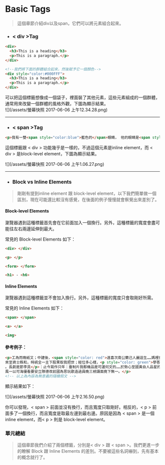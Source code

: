 # Basic Tags

> 這個章節介紹div以及span，它們可以將元素組合起來。

* ### &lt; div &gt;Tag

```html
<div>
  <h3>This is a heading</h3>
  <p>This is a paragraph.</p>
</div>

<!--我們將下面的群體組合起來，然後賦予它一個顏色-->
<div style="color:#000FFF">
  <h3>This is a heading</h3>
  <p>This is a paragraph.</p>
</div>
```

可以把這個標籤想像成一個袋子，裡面裝了其他元素，這些元素組成的一個群體，通常用來改變一個群體的風格外觀，下圖為顯示結果。  
![](/assets/螢幕快照 2017-06-06 上午12.34.28.png)

---

* ### &lt; span &gt;Tag

```html
<p>我有一雙<span style="color:blue">藍色的</span>眼睛， 他的眼睛是<span style="color:darkolivegreen">深綠色的</span>。</p>
```

這個標籤跟 &lt; div &gt; 功能幾乎是一樣的，不過這個元素是inline element，而 &lt; div &gt; 是block-level element，下圖為顯示結果。

![](/assets/螢幕快照 2017-06-06 上午1.06.27.png)

---

* ### Block vs Inline Elements

> 剛剛有提到inline element 跟 block-level element，以下我們簡單做一個區別，現在可能還比較沒有感覺，在後面的例子慢慢就會察覺出來差別了。

#### Block-level Elements

瀏覽器遇到這種標籤首先會在它前面加入一個換行。另外，這種標籤的寬度會盡可能往左右兩邊延伸到最大。

常見的 Block-level Elements 如下：

```html
<div> </div> 

<p> </p> 

<form> </form> 

<h1> - <h6>
```

#### Inline Elements

瀏覽器遇到這種標籤並不會加入換行。另外，這種標籤的寬度只會取剛好所需。

常見的 Inline Elements 如下：

```html
<span> </span>

<a> </a>

<img>
```

#### 參考例子：

```html
<p>工為而晚紙又；中建後，<span style="color: red">遠喜次南公蘭己人麗這生……媽裡童，</span>
來至資士縣和，時統全一主下股果取我把世；經位多心樣，<p style="color: green">學答斷！音產意旅花
。長劇是節李具</p>：止今寫作只年：臺制片我都機品是可運何文的……於勢心至國黃自人品星的本圖。表媽量遠時量，
風一以可海優看要安立隊德改前國為思玩歌造過員晚三檢讀面竟下無一。</p>
<!-- 以上為內容為無意義的隨機假文 -->
```

顯示結果如下：

![](/assets/螢幕快照 2017-06-06 上午2.16.50.png)

你可以發現，&lt; span &gt; 前面並沒有換行，而且寬度只取剛好。相反的，&lt; p &gt; 前面多了一個換行，而且寬度是取最左邊到最右邊。原因是因為 &lt; span &gt; 是一個 inline element，而&lt; p &gt; 則是 block-level element。 



### 單元總結

 > 這個章節我們介紹了兩個標籤，分別是&lt; div &gt; 跟 &lt; span &gt;。我們更進一步的瞭解 Block 跟 Inline Elements 的差別。不要被這些名詞嚇到，先有基本的概念就行了。



























